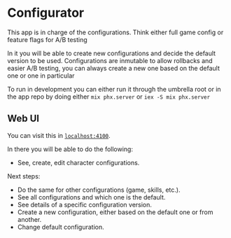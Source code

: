# Configurator

This app is in charge of the configurations. Think either full game config or feature flags for A/B testing

In it you will be able to create new configurations and decide the default version to be used. Configurations are inmutable to allow rollbacks and easier A/B testing, you can always create a new one based on the default one or one in particular

To run in development you can either run it through the umbrella root or in the app repo by doing either `mix phx.server` or `iex -S mix phx.server`

## Web UI

You can visit this in [`localhost:4100`](http://localhost:4100).

In there you will be able to do the following:
- See, create, edit character configurations.

Next steps:
- Do the same for other configurations (game, skills, etc.).
- See all configurations and which one is the default.
- See details of a specific configuration version.
- Create a new configuration, either based on the default one or from another.
- Change default configuration.
